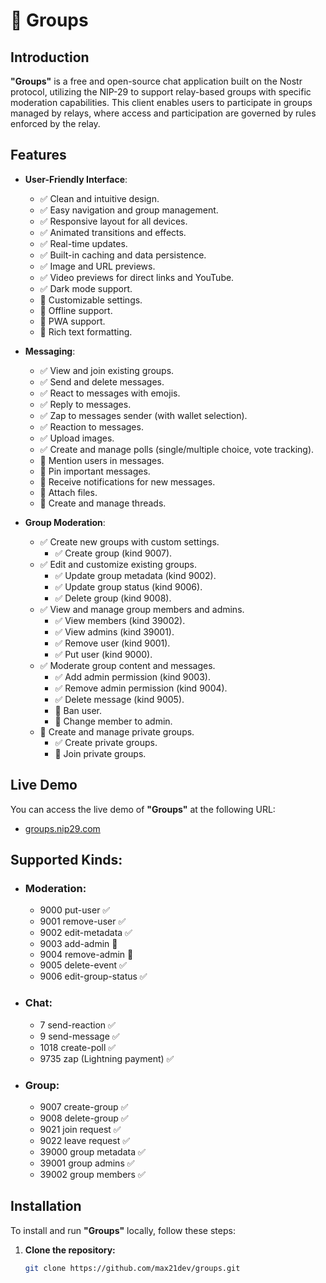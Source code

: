 # 💬 Groups

## Introduction

**"Groups"** is a free and open-source chat application built on the Nostr protocol, utilizing the NIP-29 to support relay-based groups with specific moderation capabilities.
This client enables users to participate in groups managed by relays, where access and participation are governed by rules enforced by the relay.

## Features

- **User-Friendly Interface**:
  - ✅ Clean and intuitive design.
  - ✅ Easy navigation and group management.
  - ✅ Responsive layout for all devices.
  - ✅ Animated transitions and effects.
  - ✅ Real-time updates.
  - ✅ Built-in caching and data persistence.
  - ✅ Image and URL previews.
  - ✅ Video previews for direct links and YouTube.
  - ✅ Dark mode support.
  - 🚧 Customizable settings.
  - 🚧 Offline support.
  - 🚧 PWA support.
  - 🚧 Rich text formatting.

- **Messaging**:
  - ✅ View and join existing groups.
  - ✅ Send and delete messages.
  - ✅ React to messages with emojis.
  - ✅ Reply to messages.
  - ✅ Zap to messages sender (with wallet selection).
  - ✅ Reaction to messages.
  - ✅ Upload images.
  - ✅ Create and manage polls (single/multiple choice, vote tracking).
  - 🚧 Mention users in messages.
  - 🚧 Pin important messages.
  - 🚧 Receive notifications for new messages.
  - 🚧 Attach files.
  - 🚧 Create and manage threads.

- **Group Moderation**:
  - ✅ Create new groups with custom settings.
    - ✅ Create group (kind 9007).
  - ✅ Edit and customize existing groups.
    - ✅ Update group metadata (kind 9002).
    - ✅ Update group status (kind 9006).
    - ✅ Delete group (kind 9008).
  - ✅ View and manage group members and admins.
    - ✅ View members (kind 39002).
    - ✅ View admins (kind 39001).
    - ✅ Remove user (kind 9001).
    - ✅ Put user (kind 9000).
  - ✅ Moderate group content and messages.
    - ✅ Add admin permission (kind 9003).
    - ✅ Remove admin permission (kind 9004).
    - ✅ Delete message (kind 9005).
    - 🚧 Ban user.
    - 🚧 Change member to admin.
  - 🚧 Create and manage private groups.
    - ✅ Create private groups.
    - 🚧 Join private groups.

## Live Demo

You can access the live demo of **"Groups"** at the following URL:

- [groups.nip29.com](https://groups.nip29.com)

## Supported Kinds:

- ### Moderation:
  - 9000 put-user ✅
  - 9001 remove-user ✅
  - 9002 edit-metadata ✅
  - 9003 add-admin 🚧
  - 9004 remove-admin 🚧
  - 9005 delete-event ✅
  - 9006 edit-group-status ✅
- ### Chat:
  - 7 send-reaction ✅
  - 9 send-message ✅
  - 1018 create-poll ✅
  - 9735 zap (Lightning payment) ✅
- ### Group:
  - 9007 create-group ✅
  - 9008 delete-group ✅
  - 9021 join request ✅
  - 9022 leave request ✅
  - 39000 group metadata ✅
  - 39001 group admins ✅
  - 39002 group members ✅

## Installation

To install and run **"Groups"** locally, follow these steps:

1. **Clone the repository:**
   ```bash
   git clone https://github.com/max21dev/groups.git
